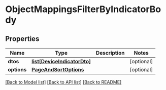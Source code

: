 # ObjectMappingsFilterByIndicatorBody

## Properties
Name | Type | Description | Notes
------------ | ------------- | ------------- | -------------
**dtos** | [**list[DeviceIndicatorDto]**](DeviceIndicatorDto.md) |  | [optional] 
**options** | [**PageAndSortOptions**](PageAndSortOptions.md) |  | [optional] 

[[Back to Model list]](../README.md#documentation-for-models) [[Back to API list]](../README.md#documentation-for-api-endpoints) [[Back to README]](../README.md)

